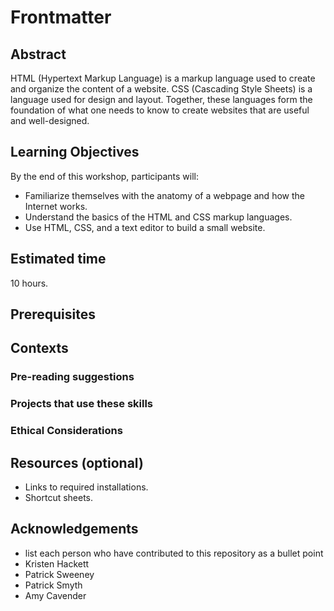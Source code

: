 # Frontmatter

## Abstract

HTML (Hypertext Markup Language) is a markup language used to create and organize the content of a website. CSS (Cascading Style Sheets) is a language used for design and layout. Together, these languages form the foundation of what one needs to know to create websites that are useful and well-designed.

## Learning Objectives

By the end of this workshop, participants will:

- Familiarize themselves with the anatomy of a webpage and how the Internet works.
- Understand the basics of the HTML and CSS markup languages.    
- Use HTML, CSS, and a text editor to build a small website.    
    


## Estimated time

10 hours.

## Prerequisites



## Contexts

### Pre-reading suggestions



### Projects that use these skills



### Ethical Considerations



## Resources (optional)

- Links to required installations.
- Shortcut sheets.

## Acknowledgements

- list each person who have contributed to this repository as a bullet point
- Kristen Hackett
- Patrick Sweeney
- Patrick Smyth
- Amy Cavender
